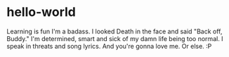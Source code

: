 # hello-world
Learning is fun
I'm a badass.  I looked Death in the face and said "Back off, Buddy."  I'm determined, smart and sick of my damn life being too normal.  I speak in threats and song lyrics.  And you're gonna love me.  Or else.  :P
